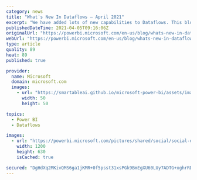 ```yaml
---
category: news
title: "What᾿s New In Dataflows – April 2021"
excerpt: "We have added lots of new capabilities to Dataflows. This blog post provides a recap walkthrough of these new capabilities."
publishedDateTime: 2021-04-05T09:16:06Z
originalUrl: "https://powerbi.microsoft.com/en-us/blog/whats-new-in-dataflows-april-2021/"
webUrl: "https://powerbi.microsoft.com/en-us/blog/whats-new-in-dataflows-april-2021/"
type: article
quality: 89
heat: 89
published: true

provider:
  name: Microsoft
  domain: microsoft.com
  images:
    - url: "https://smartableai.github.io/microsoft-power-bi/assets/images/organizations/microsoft.com-50x50.jpg"
      width: 50
      height: 50

topics:
  - Power BI
  - Dataflows

images:
  - url: "https://powerbi.microsoft.com/pictures/shared/social/social-default-image.png"
    width: 1200
    height: 630
    isCached: true

secured: "DgHdXq2MKivQMS6ga1jKMR+0f5psst31xsPGk9BmEgXU60LUy7ADTG+xghrRD6YjnDYyugE1Ow6gDQTKLaC/ToErFdzrCRBvA5ihpdg0yy/l9vlLSrxbnUTJkzO8prn+B9Wr863kS9NeufCMV5xgcqJFrSDXyBmGZmpYCIoguYj5P9+ibvT0EcLSpcD6AWMlS1h/P7IViOBfbsaEP8fAUPIDeyZlZW4rwbocE7Z30WptOTALOyZr9OK87l5rGvH5qFPeEZ5/hfMy0Akpbr/5Ylt9aH4KAerEYGbBdneh3CsB0tVsocOzH2Ui6O/VKaxQQGBf8DBRCQ88TLpZWDA5tQzG4mmGaze81kytJoQsYuY=;2sp5V/Hlq43CwZZId8tQwA=="
---
```


